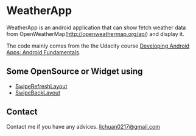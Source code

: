 WeatherApp
========

WeatherApp is an android application that can show fetch weather data from OpenWeatherMap(http://openweathermap.org/api) and display it.

The code mainly comes from the the Udacity course [Developing Android Apps: Android Fundamentals](https://www.udacity.com/course/ud853).

## Some OpenSource or Widget using

* [SwipeRefreshLayout](http://stormzhang.github.io/android/2014/03/29/android-swiperefreshlayout/)
* [SwipeBackLayout](https://github.com/Issacw0ng/SwipeBackLayout)

## Contact
Contact me if you have any advices. lichuan0217@gmail.com
